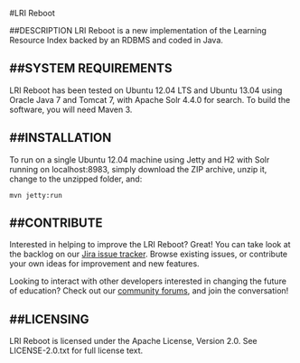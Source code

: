 #LRI Reboot

##DESCRIPTION
LRI Reboot is a new implementation of the Learning Resource Index backed by an RDBMS and coded in Java.

##SYSTEM REQUIREMENTS
---
LRI Reboot has been tested on Ubuntu 12.04 LTS and Ubuntu 13.04 using Oracle Java 7 and Tomcat 7, with Apache Solr 4.4.0 for search. To build the software, you will need Maven 3.

##INSTALLATION
---
To run on a single Ubuntu 12.04 machine using Jetty and H2 with Solr running on localhost:8983, simply download the ZIP archive, unzip it, change to the unzipped folder, and:

	mvn jetty:run

##CONTRIBUTE
---
Interested in helping to improve the LRI Reboot? Great! You can take look at the backlog on our [Jira issue tracker](https://support.inbloom.org "Jira"). Browse existing issues, or contribute your own ideas for improvement and new features.

Looking to interact with other developers interested in changing the future of education? Check out our [community forums](https://forums.inbloom.org/ "Forums"), and join the conversation!

##LICENSING
---
LRI Reboot is licensed under the Apache License, Version 2.0. See LICENSE-2.0.txt for full license text.
